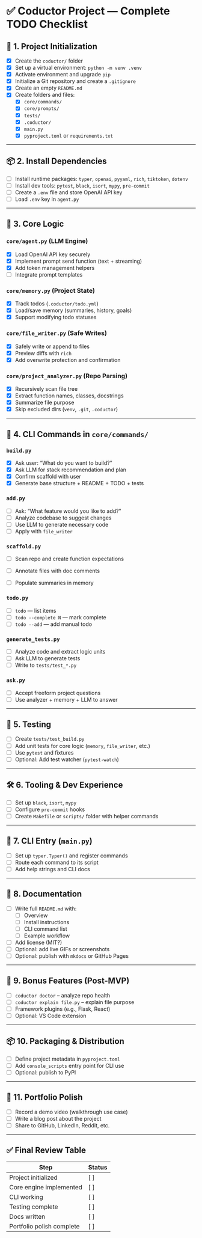 # ✅ Coductor Project — Complete TODO Checklist

## 🔧 1. Project Initialization
- [x] Create the `coductor/` folder
- [x] Set up a virtual environment: `python -m venv .venv`
- [x] Activate environment and upgrade `pip`
- [x] Initialize a Git repository and create a `.gitignore`
- [x] Create an empty `README.md`
- [x] Create folders and files:
  - [x] `core/commands/`
  - [x] `core/prompts/`
  - [x] `tests/`
  - [x] `.coductor/`
  - [x] `main.py`
  - [x] `pyproject.toml` or `requirements.txt`

---

## 📦 2. Install Dependencies
- [ ] Install runtime packages: `typer`, `openai`, `pyyaml`, `rich`, `tiktoken`, `dotenv`
- [ ] Install dev tools: `pytest`, `black`, `isort`, `mypy`, `pre-commit`
- [ ] Create a `.env` file and store OpenAI API key
- [ ] Load `.env` key in `agent.py`

---

## 🧠 3. Core Logic

### `core/agent.py` (LLM Engine)
- [x] Load OpenAI API key securely
- [x] Implement prompt send function (text + streaming)
- [x] Add token management helpers
- [ ] Integrate prompt templates

### `core/memory.py` (Project State)
- [x] Track todos (`.coductor/todo.yml`)
- [x] Load/save memory (summaries, history, goals)
- [x] Support modifying todo statuses

### `core/file_writer.py` (Safe Writes)
- [x] Safely write or append to files
- [x] Preview diffs with `rich`
- [x] Add overwrite protection and confirmation

### `core/project_analyzer.py` (Repo Parsing)
- [x] Recursively scan file tree
- [x] Extract function names, classes, docstrings
- [x] Summarize file purpose
- [x] Skip excluded dirs (`venv`, `.git`, `.coductor`)

---

## 🧩 4. CLI Commands in `core/commands/`

### `build.py`
- [x] Ask user: “What do you want to build?”
- [x] Ask LLM for stack recommendation and plan
- [x] Confirm scaffold with user
- [x] Generate base structure + README + TODO + tests

### `add.py`
- [ ] Ask: “What feature would you like to add?”
- [ ] Analyze codebase to suggest changes
- [ ] Use LLM to generate necessary code
- [ ] Apply with `file_writer`

### `scaffold.py`
- [ ] Scan repo and create function expectations
- [ ] Annotate files with doc comments
- [ ] Populate summaries in memory



### `todo.py`
- [ ] `todo` — list items
- [ ] `todo --complete N` — mark complete
- [ ] `todo --add` — add manual todo

### `generate_tests.py`
- [ ] Analyze code and extract logic units
- [ ] Ask LLM to generate tests
- [ ] Write to `tests/test_*.py`

### `ask.py`
- [ ] Accept freeform project questions
- [ ] Use analyzer + memory + LLM to answer

---

## 🧪 5. Testing
- [ ] Create `tests/test_build.py`
- [ ] Add unit tests for core logic (`memory`, `file_writer`, etc.)
- [ ] Use `pytest` and fixtures
- [ ] Optional: Add test watcher (`pytest-watch`)

---

## 🛠️ 6. Tooling & Dev Experience
- [ ] Set up `black`, `isort`, `mypy`
- [ ] Configure `pre-commit` hooks
- [ ] Create `Makefile` or `scripts/` folder with helper commands

---

## 💬 7. CLI Entry (`main.py`)
- [ ] Set up `typer.Typer()` and register commands
- [ ] Route each command to its script
- [ ] Add help strings and CLI docs

---

## 📄 8. Documentation
- [ ] Write full `README.md` with:
  - [ ] Overview
  - [ ] Install instructions
  - [ ] CLI command list
  - [ ] Example workflow
- [ ] Add license (MIT?)
- [ ] Optional: add live GIFs or screenshots
- [ ] Optional: publish with `mkdocs` or GitHub Pages

---

## 🚀 9. Bonus Features (Post-MVP)
- [ ] `coductor doctor` – analyze repo health
- [ ] `coductor explain file.py` – explain file purpose
- [ ] Framework plugins (e.g., Flask, React)
- [ ] Optional: VS Code extension

---

## 📦 10. Packaging & Distribution
- [ ] Define project metadata in `pyproject.toml`
- [ ] Add `console_scripts` entry point for CLI use
- [ ] Optional: publish to PyPI

---

## 📸 11. Portfolio Polish
- [ ] Record a demo video (walkthrough use case)
- [ ] Write a blog post about the project
- [ ] Share to GitHub, LinkedIn, Reddit, etc.

---

## ✅ Final Review Table

| Step                        | Status |
|-----------------------------|--------|
| Project initialized         | [ ]    |
| Core engine implemented     | [ ]    |
| CLI working                 | [ ]    |
| Testing complete            | [ ]    |
| Docs written                | [ ]    |
| Portfolio polish complete   | [ ]    |
